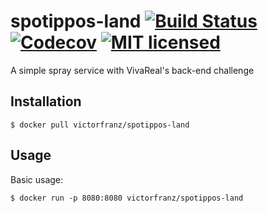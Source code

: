 # spotippos-land [![Build Status](https://travis-ci.org/victorfranz/spotippos-land.svg?branch=master)](https://travis-ci.org/victorfranz/spotippos-land) [![Codecov](https://img.shields.io/codecov/c/github/victorfranz/spotippos-land.svg)](https://codecov.io/gh/victorfranz/spotippos-land) [![MIT licensed](https://img.shields.io/badge/license-MIT-blue.svg)](https://raw.githubusercontent.com/victorfranz/spotippos-land/master/LICENSE)
A simple spray service with VivaReal's back-end challenge


## Installation

   ```
   $ docker pull victorfranz/spotippos-land
   ```


## Usage

Basic usage:

   ```
   $ docker run -p 8080:8080 victorfranz/spotippos-land
   ```
